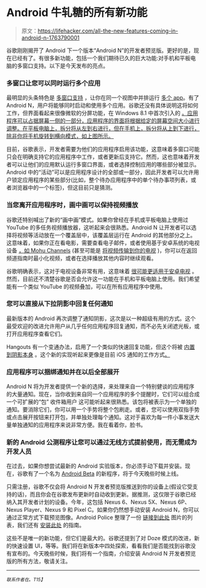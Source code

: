 # Android 牛轧糖的所有新功能

> 原文：<https://lifehacker.com/all-the-new-features-coming-in-android-n-1763790001>

谷歌刚刚揭开了 Android 下一个版本“Android N”的开发者预览版。更好的是，现在已经有了。有很多新功能，包括一个我们期待已久的巨大功能:对手机和平板电脑的多窗口支持。以下是今天发布的亮点。



### **多窗口让您可以同时运行多个应用**

最明显的头条特色是 [多窗口支持](http://developer.android.com/preview/features/multi-window.html) ，让你在同一个视图中并排运行 [多个 app](http://www.androidpolice.com/2016/03/09/google-announces-android-n-developer-preview-available-today-adds-multi-window-improved-doze-and-more/)。有了 Android N，用户将能够同时启动和使用多个应用。谷歌还没有具体说明这将如何工作，但界面看起来很像微软的分屏功能，在 Windows 8.1 中首次引入的 [。应用程序可以占据屏幕一侧的一部分，应用程序的界面将根据给定的屏幕空间大小进行调整。在平板电脑上，拆分将从左到右进行，但在手机上，拆分将从上到下进行，除非你将手机旋转到横向模式，如上图所示。](http://lifehacker.com/all-the-new-stuff-in-windows-8-1-587098156)

目前，谷歌表示，开发者需要为他们的应用程序启用该功能，这意味着多窗口可能只会在明确支持它的应用程序中工作，或者更新后支持它。然而，这也意味着开发者可以让他们的应用默认运行多窗口界面，或者选择控制应用的哪些部分被显示。Android 中的“活动”可以是应用程序设计的全部或一部分，因此开发者可以允许用户锁定应用程序的某些部分(比如，整个待办应用程序中的单个待办事项列表，或者浏览器中的一个标签)，但这目前只是猜测。

### **当您离开应用程序时，画中画可以保持视频播放**

谷歌还特别喊出了新的“画中画”模式。如果你曾经在手机或平板电脑上使用过 YouTube 的多任务视频播放器，这听起来会很熟悉。Android N 让开发者可以选择将视频等活动放在一个覆盖层中，该覆盖层运行在 Android 的其他部分之上。这意味着，如果你正在看电影，需要查看电子邮件，或者使用基于安卓系统的电视设备 [，如 Mohu Channels](http://lifehacker.com/the-mohu-channels-is-a-streaming-box-that-works-seamles-1704059874) (甚至可能是 [将视频传输到你的电视](http://lifehacker.com/four-things-you-didnt-know-you-can-do-with-your-chromec-1676260180) )，你可以在返回频道指南时最小化视频，或者在选择播放其他内容时继续观看。

谷歌明确表示，这对于电视设备非常有用，这意味着 [很可能更适用于安卓电视](http://lifehacker.com/set-top-box-showdown-apple-tv-vs-nexus-player-vs-rok-1754810806) 。然而，目前还不清楚谷歌是否会允许这一功能在手机和平板电脑上使用。我们希望能有一个类似 YouTube 的视频叠加，可以在所有应用程序中使用。

### **您可以直接从下拉阴影中回复任何通知**

最新版本的 Android 再次调整了通知阴影，这次是以一种超级有用的方式。这个最受欢迎的改进允许用户从几乎任何应用程序回复通知，而不必先关闭遮光板，或打开应用程序查看它们。

Hangouts 有一个变通办法，启用了一个类似的快速回复功能，但这个将被 [内置到阴影本身](http://www.androidpolice.com/2016/03/09/android-n-feature-spotlight-notification-shade-now-a-lot-more-powerful-with-direct-reply-and-notification-bundling/) 。这个新的实现听起来更像是目前 iOS 通知的工作方式[。](http://lifehacker.com/how-to-use-all-of-messages-new-features-in-ios-8-1635030388)

### **应用程序可以捆绑通知并在以后全部展开**

Android N 将为开发者提供一个新的选择，来处理来自一个特别健谈的应用程序的大量通知。现在，当你收到来自同一个应用程序的多个提醒时，它们可以组合成一个可扩展的“包” 收件箱用户 这可能听起来很熟悉。该包将被表示为一个单独的通知。要消除它们，你可以用一个手势将整个包刷走。或者，您可以使用双指手势或点击展开按钮来打开包，并单独处理每个通知。这对于喜欢为每一件小事发送大量单独通知的应用程序来说非常方便。我在看着你，脸书。

### **新的 Android 公测程序让您可以通过无线方式提前使用，而无需成为开发人员**

在过去，如果你想尝试最新的 Android 实验版本，你必须手动下载并安装。现在，谷歌有了一个名为 [Android Beta](http://www.google.com/android/beta) 的新程序，将于今天晚些时候上线。

只需注册，谷歌不仅会将 Android N 开发者预览版推送到你的设备上(假设它受支持的话)，而且你会在谷歌发布更新时自动收到更新。据推测，这仅限于谷歌已经纳入其开发者计划的设备。今年，这包括 Nexus 6、Nexus 5X、Nexus 6P、Nexus Player、Nexus 9 和 Pixel C。如果你仍然想手动安装 Android N，你可以通过正常方式下载预览图像。Android Police 整理了一份 [链接到此处](http://www.androidpolice.com/2016/03/09/yes-its-this-post-get-the-android-n-preview-images-for-nexus-5x-6-6p-9-player-and-pixel-c-here/) 图片的列表，我们还有 [安装此处](https://lifehacker.com/how-to-install-the-android-n-developer-preview-on-your-1763813851) 的指南。

这些不是唯一的新功能，但它们是最大的。谷歌还提到了对 Doze 模式的改进，新的快速设置 UI，等等。我们将在新版本中四处探索，看看我们是否能找到谷歌没有宣布的。今天晚些时候，我们将有一个指南，介绍安装 Android N 开发者预览版的所有方法，敬请关注。

* * *

<small>*联系作者在*</small>[<small></small>](mailto:eric@lifehacker.com)*<small>*。*T15】</small>*